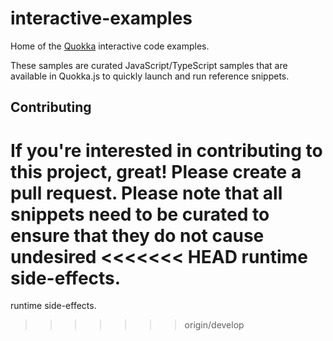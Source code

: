 # interactive-examples

Home of the [Quokka](https://quokkajs.com/) interactive code examples.

These samples are curated JavaScript/TypeScript samples that are available in Quokka.js to
quickly launch and run reference snippets.

## Contributing

If you're interested in contributing to this project, great! Please create a pull request.
Please note that all snippets need to be curated to ensure that they do not cause undesired
<<<<<<< HEAD
runtime side-effects.
=======
runtime side-effects.
>>>>>>> origin/develop
